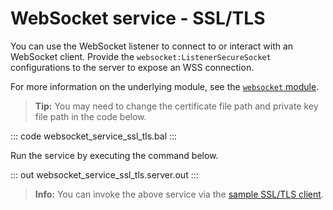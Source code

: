 # WebSocket service - SSL/TLS

You can use the WebSocket listener to connect to or interact with an WebSocket client. Provide the `websocket:ListenerSecureSocket` configurations to the server to expose an WSS connection.

For more information on the underlying module, see the [`websocket` module](https://lib.ballerina.io/ballerina/websocket/latest/).

>**Tip:** You may need to change the certificate file path and private key file path in the code below.

::: code websocket_service_ssl_tls.bal :::

Run the service by executing the command below.

::: out websocket_service_ssl_tls.server.out :::

>**Info:** You can invoke the above service via the [sample SSL/TLS client](/learn/by-example/websocket-client-ssl-tls/).